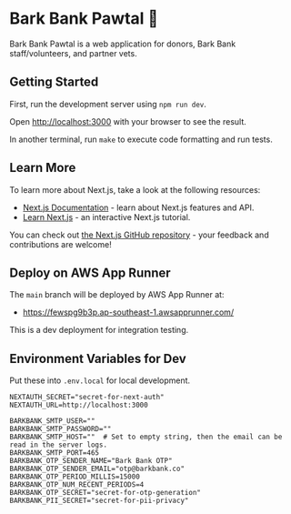 # Bark Bank Pawtal 🐾

Bark Bank Pawtal is a web application for donors, Bark Bank staff/volunteers, and partner vets.

## Getting Started

First, run the development server using `npm run dev`.

Open [http://localhost:3000](http://localhost:3000) with your browser to see the result.

In another terminal, run `make` to execute code formatting and run tests.

## Learn More

To learn more about Next.js, take a look at the following resources:

- [Next.js Documentation](https://nextjs.org/docs) - learn about Next.js features and API.
- [Learn Next.js](https://nextjs.org/learn) - an interactive Next.js tutorial.

You can check out [the Next.js GitHub repository](https://github.com/vercel/next.js/) - your feedback and contributions are welcome!

## Deploy on AWS App Runner

The `main` branch will be deployed by AWS App Runner at:

- https://fewspg9b3p.ap-southeast-1.awsapprunner.com/

This is a dev deployment for integration testing.

## Environment Variables for Dev

Put these into `.env.local` for local development.

```
NEXTAUTH_SECRET="secret-for-next-auth"
NEXTAUTH_URL=http://localhost:3000

BARKBANK_SMTP_USER=""
BARKBANK_SMTP_PASSWORD=""
BARKBANK_SMTP_HOST=""  # Set to empty string, then the email can be read in the server logs.
BARKBANK_SMTP_PORT=465
BARKBANK_OTP_SENDER_NAME="Bark Bank OTP"
BARKBANK_OTP_SENDER_EMAIL="otp@barkbank.co"
BARKBANK_OTP_PERIOD_MILLIS=15000
BARKBANK_OTP_NUM_RECENT_PERIODS=4
BARKBANK_OTP_SECRET="secret-for-otp-generation"
BARKBANK_PII_SECRET="secret-for-pii-privacy"
```
